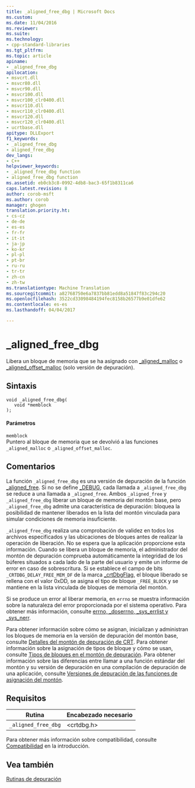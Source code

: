 ```yaml
---
title: _aligned_free_dbg | Microsoft Docs
ms.custom: 
ms.date: 11/04/2016
ms.reviewer: 
ms.suite: 
ms.technology:
- cpp-standard-libraries
ms.tgt_pltfrm: 
ms.topic: article
apiname:
- _aligned_free_dbg
apilocation:
- msvcrt.dll
- msvcr80.dll
- msvcr90.dll
- msvcr100.dll
- msvcr100_clr0400.dll
- msvcr110.dll
- msvcr110_clr0400.dll
- msvcr120.dll
- msvcr120_clr0400.dll
- ucrtbase.dll
apitype: DLLExport
f1_keywords:
- _aligned_free_dbg
- aligned_free_dbg
dev_langs:
- C++
helpviewer_keywords:
- _aligned_free_dbg function
- aligned_free_dbg function
ms.assetid: eb0cb3c8-0992-4db8-bac3-65f1b8311ca6
caps.latest.revision: 8
author: corob-msft
ms.author: corob
manager: ghogen
translation.priority.ht:
- cs-cz
- de-de
- es-es
- fr-fr
- it-it
- ja-jp
- ko-kr
- pl-pl
- pt-br
- ru-ru
- tr-tr
- zh-cn
- zh-tw
ms.translationtype: Machine Translation
ms.sourcegitcommit: a82768750e6a7837bb81edd8a51847f83c294c20
ms.openlocfilehash: 3522cd33098484194fec8158b26577b9e01dfe62
ms.contentlocale: es-es
ms.lasthandoff: 04/04/2017

---
```

# <a name="alignedfreedbg"></a>_aligned_free_dbg
Libera un bloque de memoria que se ha asignado con [_aligned_malloc](../../c-runtime-library/reference/aligned-malloc.md) o [_aligned_offset_malloc](../../c-runtime-library/reference/aligned-offset-malloc.md) (solo versión de depuración).  
  
## <a name="syntax"></a>Sintaxis  
  
```  
void _aligned_free_dbg(  
   void *memblock  
);  
```  
  
#### <a name="parameters"></a>Parámetros  
 `memblock`  
 Puntero al bloque de memoria que se devolvió a las funciones `_aligned_malloc` o `_aligned_offset_malloc`.  
  
## <a name="remarks"></a>Comentarios  
 La función `_aligned_free_dbg` es una versión de depuración de la función [_aligned_free](../../c-runtime-library/reference/aligned-free.md). Si no se define [_DEBUG](../../c-runtime-library/debug.md), cada llamada a `_aligned_free_dbg` se reduce a una llamada a `_aligned_free`. Ambos `_aligned_free` y `_aligned_free_dbg` liberar un bloque de memoria del montón base, pero `_aligned_free_dbg` admite una característica de depuración: bloquea la posibilidad de mantener liberados en la lista del montón vinculada para simular condiciones de memoria insuficiente.  
  
 `_aligned_free_dbg` realiza una comprobación de validez en todos los archivos especificados y las ubicaciones de bloques antes de realizar la operación de liberación. No se espera que la aplicación proporcione esta información. Cuando se libera un bloque de memoria, el administrador del montón de depuración comprueba automáticamente la integridad de los búferes situados a cada lado de la parte del usuario y emite un informe de error en caso de sobrescritura. Si se establece el campo de bits `_CRTDBG_DELAY_FREE_MEM_DF` de la marca [_crtDbgFlag](../../c-runtime-library/crtdbgflag.md), el bloque liberado se rellena con el valor 0xDD, se asigna el tipo de bloque `_FREE_BLOCK` y se mantiene en la lista vinculada de bloques de memoria del montón.  
  
 Si se produce un error al liberar memoria, en `errno` se muestra información sobre la naturaleza del error proporcionada por el sistema operativo. Para obtener más información, consulte [errno, _doserrno, _sys_errlist y _sys_nerr](../../c-runtime-library/errno-doserrno-sys-errlist-and-sys-nerr.md).  
  
 Para obtener información sobre cómo se asignan, inicializan y administran los bloques de memoria en la versión de depuración del montón base, consulte [Detalles del montón de depuración de CRT](/visualstudio/debugger/crt-debug-heap-details). Para obtener información sobre la asignación de tipos de bloque y cómo se usan, consulte [Tipos de bloques en el montón de depuración](/visualstudio/debugger/crt-debug-heap-details). Para obtener información sobre las diferencias entre llamar a una función estándar del montón y su versión de depuración en una compilación de depuración de una aplicación, consulte [Versiones de depuración de las funciones de asignación del montón](/visualstudio/debugger/debug-versions-of-heap-allocation-functions).  
  
## <a name="requirements"></a>Requisitos  
  
|Rutina|Encabezado necesario|  
|-------------|---------------------|  
|`_aligned_free_dbg`|\<crtdbg.h>|  
  
 Para obtener más información sobre compatibilidad, consulte [Compatibilidad](../../c-runtime-library/compatibility.md) en la introducción.  
  
## <a name="see-also"></a>Vea también  
 [Rutinas de depuración](../../c-runtime-library/debug-routines.md)
